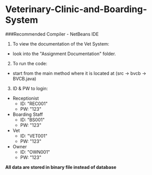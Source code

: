 # Veterinary-Clinic-and-Boarding-System

###Recommended Compiler - NetBeans IDE

1. To view the documentation of the Vet System:
 - look into the "Assignment Documentation" folder.
2. To run the code:
 - start from the main method where it is located at (src -> bvcb -> BVCB.java) 
3. ID & PW to login:
 - Receptionist
   - ID: "REC001"
    - PW: "123"
 - Boarding Staff
   - ID: "BS001"
    - PW: "123"
 - Vet
   - ID: "VET001"
    - PW: "123"
 - Owner
   - ID: "OWN001"
    - PW: "123"

****All data are stored in binary file instead of database****
